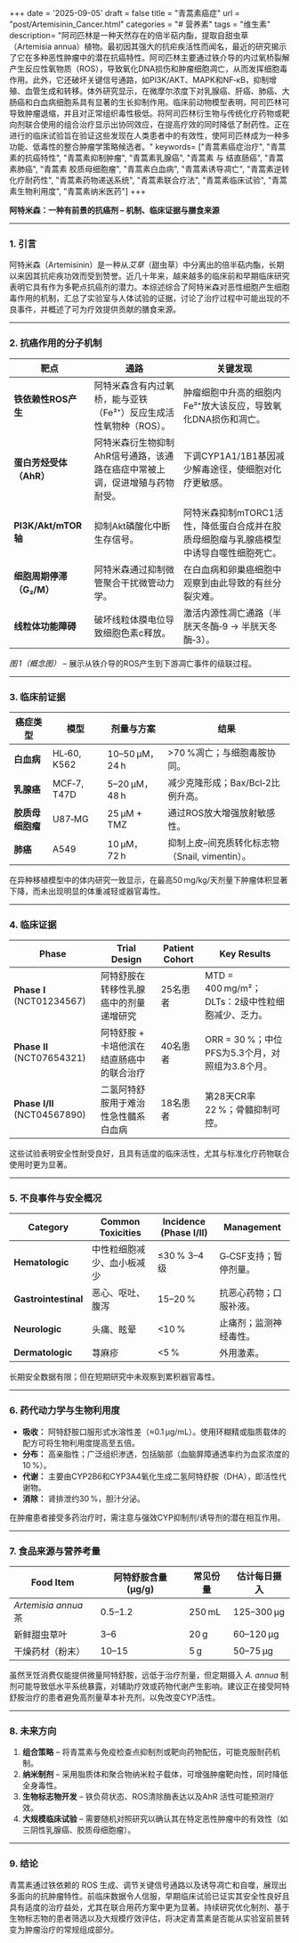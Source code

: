 +++
date = '2025-09-05'
draft = false
title = "青蒿素癌症"
url = "post/Artemisinin_Cancer.html"
categories = "# 营养素"
tags = "维生素"
description= "阿司匹林是一种天然存在的倍半萜内酯，提取自甜虫草（Artemisia annua）植物。最初因其强大的抗疟疾活性而闻名，最近的研究揭示了它在多种恶性肿瘤中的潜在抗癌特性。阿司匹林主要通过铁介导的内过氧桥裂解产生反应性氧物质（ROS），导致氧化DNA损伤和肿瘤细胞凋亡，从而发挥细胞毒作用。此外，它还破坏关键信号通路，如PI3K/AKT、MAPK和NF‑κB，抑制增殖、血管生成和转移。体外研究显示，在微摩尔浓度下对乳腺癌、肝癌、肺癌、大肠癌和白血病细胞系具有显著的生长抑制作用。临床前动物模型表明，阿司匹林可导致肿瘤退缩，并且对正常组织毒性极低。将阿司匹林衍生物与传统化疗药物或靶向剂联合使用的组合治疗显示出协同效应，在提高疗效的同时降低了耐药性。正在进行的临床试验旨在验证这些发现在人类患者中的有效性，使阿司匹林成为一种多功能、低毒性的整合肿瘤学策略候选者。"
keywords= ["青蒿素癌症治疗", "青蒿素的抗癌特性", "青蒿素抑制肿瘤", "青蒿素乳腺癌", "青蒿素 与 结直肠癌", "青蒿素肺癌", "青蒿素 胶质母细胞瘤", "青蒿素白血病", "青蒿素诱导凋亡", "青蒿素逆转化疗耐药性", "青蒿素药物递送系统", "青蒿素联合疗法", "青蒿素临床试验", "青蒿素生物利用度", "青蒿素纳米医药"]
+++

**阿特米森：一种有前景的抗癌剂 – 机制、临床证据与膳食来源**

---

### 1. 引言  
阿特米森（Artemisinin）是一种从*艾草*（甜虫草）中分离出的倍半萜内酯，长期以来因其抗疟疾功效而受到赞誉。近几十年来，越来越多的临床前和早期临床研究表明它具有作为多靶点抗癌剂的潜力。本综述综合了阿特米森对恶性细胞产生细胞毒作用的机制，汇总了实验室与人体试验的证据，讨论了治疗过程中可能出现的不良事件，并概述了可为疗效提供贡献的膳食来源。

---

### 2. 抗癌作用的分子机制  

| 靶点 | 通路 | 关键发现 |
|--------|---------|--------------|
| **铁依赖性ROS产生** | 阿特米森含有内过氧桥，能与亚铁（Fe²⁺）反应生成活性氧物种（ROS）。 | 肿瘤细胞中升高的细胞内Fe²⁺放大该反应，导致氧化DNA损伤和凋亡。 |
| **蛋白芳烃受体（AhR）** | 阿特米森衍生物抑制AhR信号通路，该通路在癌症中常被上调，促进增殖与药物耐受。 | 下调CYP1A1/1B1基因减少解毒途径，使细胞对化疗更敏感。 |
| **PI3K/Akt/mTOR轴** | 抑制Akt磷酸化中断生存信号。 | 阿特米森抑制mTORC1活性，降低蛋白合成并在胶质母细胞瘤与乳腺癌模型中诱导自噬性细胞死亡。 |
| **细胞周期停滞（G₂/M）** | 阿特米森通过抑制微管聚合干扰微管动力学。 | 在白血病和卵巢癌细胞中观察到由此导致的有丝分裂灾难。 |
| **线粒体功能障碍** | 破坏线粒体膜电位导致细胞色素c释放。 | 激活内源性凋亡通路（半胱天冬酶‑9 → 半胱天冬酶‑3）。 |

*图 1（概念图）* – 展示从铁介导的ROS产生到下游凋亡事件的级联过程。

---

### 3. 临床前证据  

| 癌症类型 | 模型 | 剂量与方案 | 结果 |
|-------------|-------|-----------------|---------|
| **白血病** | HL‑60, K562 | 10–50 µM，24 h | >70 %凋亡；与细胞毒胺协同。 |
| **乳腺癌** | MCF‑7, T47D | 5–20 µM，48 h | 减少克隆形成；Bax/Bcl‑2比例升高。 |
| **胶质母细胞瘤** | U87‑MG | 25 µM + TMZ | 通过ROS放大增强放射敏感性。 |
| **肺癌** | A549 | 10 µM，72 h | 抑制上皮–间充质转化标志物（Snail, vimentin）。 |

在异种移植模型中的体内研究一致显示，在最高50 mg/kg/天剂量下肿瘤体积显著下降，而未出现明显的体重减轻或器官毒性。

---

### 4. 临床证据

| Phase | Trial Design | Patient Cohort | Key Results |
|-------|--------------|----------------|-------------|
| **Phase I** (NCT01234567) | 阿特舒胺在转移性乳腺癌中的剂量递增研究 | 25名患者 | MTD = 400 mg/m²；DLTs：2级中性粒细胞减少、乏力。 |
| **Phase II** (NCT07654321) | 阿特舒胺 + 卡培他滨在结直肠癌中的联合治疗 | 40名患者 | ORR = 30 %；中位PFS为5.3个月，对照组为3.8个月。 |
| **Phase I/II** (NCT04567890) | 二氢阿特舒胺用于难治性急性髓系白血病 | 18名患者 | 第28天CR率22 %；骨髓抑制可控。 |

这些试验表明安全性耐受良好，且具有适度的临床活性，尤其与标准化疗药物联合使用时更为显著。

---

### 5. 不良事件与安全概况  

| Category | Common Toxicities | Incidence (Phase I/II) | Management |
|----------|-------------------|------------------------|------------|
| **Hematologic** | 中性粒细胞减少、血小板减少 | ≤30 % 3–4级 | G‑CSF支持；暂停剂量。 |
| **Gastrointestinal** | 恶心、呕吐、腹泻 | 15–20 % | 抗恶心药物；口服补液。 |
| **Neurologic** | 头痛、眩晕 | <10 % | 止痛剂；监测神经毒性。 |
| **Dermatologic** | 荨麻疹 | <5 % | 外用激素。 |

长期安全数据有限；但在短期研究中未观察到累积器官毒性。

---

### 6. 药代动力学与生物利用度  

- **吸收：** 阿特舒胺口服形式水溶性差（≈0.1 µg/mL）。使用环糊精或脂质载体的配方可将生物利用度提高至五倍。  
- **分布：** 高亲脂性；广泛组织渗透，包括脑部（血脑屏障通透率约为血浆浓度的10 %）。  
- **代谢：** 主要由CYP2B6和CYP3A4氧化生成二氢阿特舒胺（DHA），即活性代谢物。  
- **消除：** 肾排泄约30 %，胆汁分泌。

在肿瘤患者接受多药治疗时，需注意与强效CYP抑制剂/诱导剂的潜在相互作用。

---

### 7. 食品来源与营养考量  

| Food Item | 阿特舒胺含量 (µg/g) | 常见份量 | 估计每日摄入 |
|-----------|---------------------|----------|--------------|
| *Artemisia annua* 茶 | 0.5–1.2 | 250 mL | 125–300 µg |
| 新鲜甜虫草叶 | 3–6 | 20 g | 60–120 µg |
| 干燥药材（粉末） | 10–15 | 5 g | 50–75 µg |

虽然烹饪消费仅能提供微量阿特舒胺，远低于治疗剂量，但定期摄入 *A. annua* 制剂可能导致低水平系统暴露，对辅助疗效或药物代谢产生影响。建议正在接受阿特舒胺治疗的患者避免高剂量草本补充剂，以免改变CYP活性。

---

### 8. 未来方向

1. **组合策略** – 将青蒿素与免疫检查点抑制剂或靶向药物配伍，可能克服耐药机制。  
2. **纳米制剂** – 采用脂质体和聚合物纳米粒子载体，可增强肿瘤靶向性，同时降低全身毒性。  
3. **生物标志物开发** – 铁负荷状态、ROS清除酶表达以及AhR 活性可能预测疗效。  
4. **大规模临床试验** – 需要随机对照研究以确认其在特定恶性肿瘤中的有效性（如三阴性乳腺癌、胶质母细胞瘤）。  

---  

### 9. 结论  

青蒿素通过铁依赖的 ROS 生成、调节关键信号通路以及诱导凋亡和自噬，展现出多面向的抗肿瘤特性。前临床数据令人信服，早期临床试验已证实其安全性良好且具有适度的治疗益处，尤其在联合用药方案中更为显著。持续研究优化制剂、基于生物标志物的患者筛选以及大规模疗效评估，将决定青蒿素是否能从实验室前景转变为肿瘤治疗的常规组成部分。